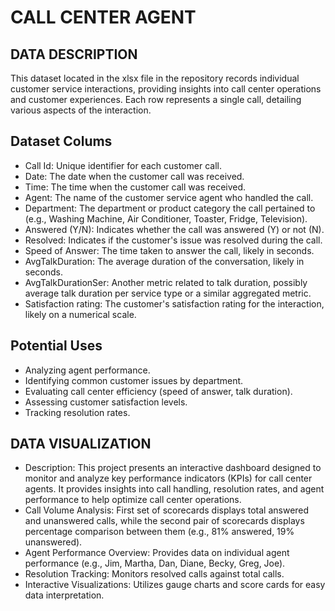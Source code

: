# CALL CENTER AGENT

## DATA DESCRIPTION
This dataset located in the xlsx file in the repository records individual customer service interactions, providing insights into call center operations and customer experiences. Each row represents a single call, detailing various aspects of the interaction.
  
## Dataset Colums
- Call Id: Unique identifier for each customer call.
- Date: The date when the customer call was received.
- Time: The time when the customer call was received.
- Agent: The name of the customer service agent who handled the call.
- Department: The department or product category the call pertained to (e.g., Washing Machine, Air Conditioner, Toaster, Fridge, Television).
- Answered (Y/N): Indicates whether the call was answered (Y) or not (N).
- Resolved: Indicates if the customer's issue was resolved during the call.
- Speed of Answer: The time taken to answer the call, likely in seconds.
- AvgTalkDuration: The average duration of the conversation, likely in seconds.
- AvgTalkDurationSer: Another metric related to talk duration, possibly average talk duration per service type or a similar aggregated metric.
- Satisfaction rating: The customer's satisfaction rating for the interaction, likely on a numerical scale.

## Potential Uses
- Analyzing agent performance.
- Identifying common customer issues by department.
- Evaluating call center efficiency (speed of answer, talk duration).
- Assessing customer satisfaction levels.
- Tracking resolution rates.

## DATA VISUALIZATION
- Description: This project presents an interactive dashboard designed to monitor and analyze key performance indicators (KPIs) for call center agents. It provides insights into call handling, resolution rates, and agent performance to help optimize call center operations. 
- Call Volume Analysis: First set of scorecards displays total answered and unanswered calls, while the second pair of scorecards displays percentage comparison between them (e.g., 81% answered, 19% unanswered).
- Agent Performance Overview: Provides data on individual agent performance (e.g., Jim, Martha, Dan, Diane, Becky, Greg, Joe).
- Resolution Tracking: Monitors resolved calls against total calls.
- Interactive Visualizations: Utilizes gauge charts and score cards for easy data interpretation.

